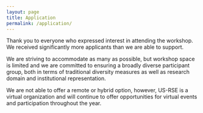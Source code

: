 ```yaml
---
layout: page
title: Application
permalink: /application/
---
```


Thank you to everyone who expressed interest in attending the
workshop. We received significantly more applicants
than we are able to support.

We are striving to accommodate as many as possible, but workshop space
is limited and we are committed to ensuring a broadly diverse
participant group, both in terms of traditional diversity measures as
well as research domain and institutional representation.

We are not able to offer a remote or hybrid option, however,
US-RSE is a virtual organization and will continue to offer opportunities
for virtual events and participation throughout the year.
